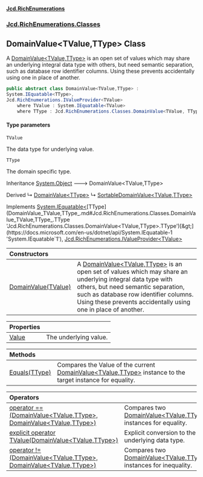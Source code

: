#### [Jcd.RichEnumerations](index.md 'index')
### [Jcd.RichEnumerations.Classes](Jcd.RichEnumerations.Classes.md 'Jcd.RichEnumerations.Classes')

## DomainValue<TValue,TType> Class

A [DomainValue&lt;TValue,TType&gt;](DomainValue_TValue,TType_.md 'Jcd.RichEnumerations.Classes.DomainValue<TValue,TType>') is an open set of values which may
share an underlying integral data type with others, but need semantic separation,
such as database row identifier columns. Using these prevents accidentally using
one in place of another.

```csharp
public abstract class DomainValue<TValue,TType> :
System.IEquatable<TType>,
Jcd.RichEnumerations.IValueProvider<TValue>
    where TValue : System.IEquatable<TValue>
    where TType : Jcd.RichEnumerations.Classes.DomainValue<TValue, TType>
```
#### Type parameters

<a name='Jcd.RichEnumerations.Classes.DomainValue_TValue,TType_.TValue'></a>

`TValue`

The data type for underlying value.

<a name='Jcd.RichEnumerations.Classes.DomainValue_TValue,TType_.TType'></a>

`TType`

The domain specific type.

Inheritance [System.Object](https://docs.microsoft.com/en-us/dotnet/api/System.Object 'System.Object') &#129106; DomainValue<TValue,TType>

Derived
&#8627; [DomainValue&lt;TType&gt;](DomainValue_TType_.md 'Jcd.RichEnumerations.Classes.DomainValue<TType>')
&#8627; [SortableDomainValue&lt;TValue,TType&gt;](SortableDomainValue_TValue,TType_.md 'Jcd.RichEnumerations.Classes.SortableDomainValue<TValue,TType>')

Implements [System.IEquatable&lt;](https://docs.microsoft.com/en-us/dotnet/api/System.IEquatable-1 'System.IEquatable`1')[TType](DomainValue_TValue,TType_.md#Jcd.RichEnumerations.Classes.DomainValue_TValue,TType_.TType 'Jcd.RichEnumerations.Classes.DomainValue<TValue,TType>.TType')[&gt;](https://docs.microsoft.com/en-us/dotnet/api/System.IEquatable-1 'System.IEquatable`1'), [Jcd.RichEnumerations.IValueProvider&lt;](IValueProvider_TValue_.md 'Jcd.RichEnumerations.IValueProvider<TValue>')[TValue](DomainValue_TValue,TType_.md#Jcd.RichEnumerations.Classes.DomainValue_TValue,TType_.TValue 'Jcd.RichEnumerations.Classes.DomainValue<TValue,TType>.TValue')[&gt;](IValueProvider_TValue_.md 'Jcd.RichEnumerations.IValueProvider<TValue>')

| Constructors | |
| :--- | :--- |
| [DomainValue(TValue)](DomainValue_TValue,TType_..ctor.pdD4bGVOjqBWvmsG6jik6w.md 'Jcd.RichEnumerations.Classes.DomainValue<TValue,TType>.DomainValue(TValue)') | A [DomainValue&lt;TValue,TType&gt;](DomainValue_TValue,TType_.md 'Jcd.RichEnumerations.Classes.DomainValue<TValue,TType>') is an open set of values which may share an underlying integral data type with others, but need semantic separation, such as database row identifier columns. Using these prevents accidentally using one in place of another. |

| Properties | |
| :--- | :--- |
| [Value](DomainValue_TValue,TType_.Value.md 'Jcd.RichEnumerations.Classes.DomainValue<TValue,TType>.Value') | The underlying value. |

| Methods | |
| :--- | :--- |
| [Equals(TType)](DomainValue_TValue,TType_.Equals.5RfNM7UGeXDCjRoptYHSlQ.md 'Jcd.RichEnumerations.Classes.DomainValue<TValue,TType>.Equals(TType)') | Compares the Value of the current [DomainValue&lt;TValue,TType&gt;](DomainValue_TValue,TType_.md 'Jcd.RichEnumerations.Classes.DomainValue<TValue,TType>') instance to the target instance for equality. |

| Operators | |
| :--- | :--- |
| [operator ==(DomainValue&lt;TValue,TType&gt;, DomainValue&lt;TValue,TType&gt;)](DomainValue_TValue,TType_.op_Equality.+DZQGZbrNxp0sre51l1P1A.md 'Jcd.RichEnumerations.Classes.DomainValue<TValue,TType>.op_Equality(Jcd.RichEnumerations.Classes.DomainValue<TValue,TType>, Jcd.RichEnumerations.Classes.DomainValue<TValue,TType>)') | Compares two [DomainValue&lt;TValue,TType&gt;](DomainValue_TValue,TType_.md 'Jcd.RichEnumerations.Classes.DomainValue<TValue,TType>') instances for equality. |
| [explicit operator TValue(DomainValue&lt;TValue,TType&gt;)](DomainValue_TValue,TType_.op_Explicit.VdDmc3l+wP0tG8vVTVTsCA.md 'Jcd.RichEnumerations.Classes.DomainValue<TValue,TType>.op_Explicit TValue(Jcd.RichEnumerations.Classes.DomainValue<TValue,TType>)') | Explicit conversion to the underlying data type. |
| [operator !=(DomainValue&lt;TValue,TType&gt;, DomainValue&lt;TValue,TType&gt;)](DomainValue_TValue,TType_.op_Inequality.IwyJwLsTCBHPkWH784r/eQ.md 'Jcd.RichEnumerations.Classes.DomainValue<TValue,TType>.op_Inequality(Jcd.RichEnumerations.Classes.DomainValue<TValue,TType>, Jcd.RichEnumerations.Classes.DomainValue<TValue,TType>)') | Compares two [DomainValue&lt;TValue,TType&gt;](DomainValue_TValue,TType_.md 'Jcd.RichEnumerations.Classes.DomainValue<TValue,TType>') instances for inequality. |
